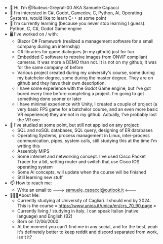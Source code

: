 - 👋 Hi, I’m @Rudeus-Greyrat-00 AKA Samuele Capacci
- 👀 I’m interested in C#, Godot, Gamedev, C, Python, AI, Operating Systems, would like to learn C++ at some point
- 🌱 I’m currently learning (because you never stop learning I guess): Python, C, C#, Godot Game engine
- 🖥️ I've worked on / with:
  - Blazor C# Framework (realized a management software for a small company during an internship)
  - C# libraries for game dialogues (in my github) just for fun
  - Embedded C software to retreive images from ONVIF compliant cameras. It was more a DEMO than not. It is not on my github, it was for the same company of before
  - Various project created during my university's course, some during my batchelor degree, some during the master degree. They are on github and they have their own description.
  - I have some experience with the Godot Game engine, but I've got bored every time before completing a project. I'm going to get something done sooner or later
  - I have minimal experience with Unity, I created a couple of project (a very basic FPS game for a batchelor course, and an even more basic VR experience) they are not in my github. Actually, I've probably lost the VR one
- 📙 I've studied at some point, but still not applied on any project:
  - SQL and noSQL databases, SQL query, designing of ER databases
  - Operating Systems, process management in Linux, inter-process communication, pipes, system calls, still studying this at the time I'm writing this
  - Assembly MIPS
  - Some internet and networking concept. I've used Cisco Packet Tracer for a bit, setting router and switch that use Cisco IOS operating system
  - Some AI concepts, will update when the course will be finished
  - Still learning new stuff
- 📫 How to reach me:
  - Write an email to ---> samuele_capacci@outlook.it <---
 - 👨🏻‍💻About Me:
   - Currently studying at University of Cagliari. I should end by 2024. This is the course « https://www.unica.it/unica/en/crs_70_90.page »
   - Currently living / studying in italy. I can speak Italian (native language) and English (B2)
   - Born on 12/06/2000
   - At the moment you can't find me in any social, and for the best, yeah it's definetely better to keep reddit and discord separated from work, isn't it?

<!---
this is a ✨ special ✨ repository because its `README.md` (this file) appears on your GitHub profile.
You can click the Preview link to take a look at your changes.
--->
